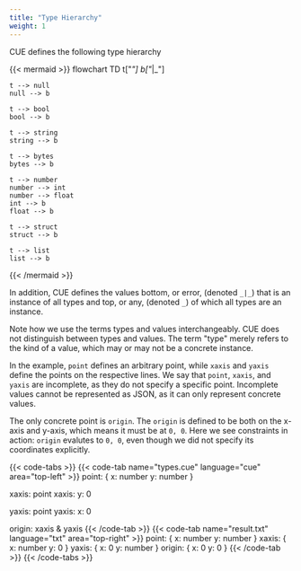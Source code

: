 ```yaml
---
title: "Type Hierarchy"
weight: 1
---
```


CUE defines the following type hierarchy

{{< mermaid >}}
flowchart TD
    t["_"]
    b["_|_"]

    t --> null
    null --> b

    t --> bool
    bool --> b

    t --> string
    string --> b

    t --> bytes
    bytes --> b

    t --> number
    number --> int
    number --> float
    int --> b
    float --> b

    t --> struct
    struct --> b

    t --> list
    list --> b
{{< /mermaid >}}

In addition, CUE defines the values
bottom, or error, (denoted `_|_`)
that is an instance of all types and
top, or any, (denoted `_`) of which all types are an instance.

Note how we use the terms types and values interchangeably.
CUE does not distinguish between types and values.
The term "type" merely refers to the kind of a value,
which may or may not be a concrete instance.

In the example, `point` defines an arbitrary point, while `xaxis` and `yaxis`
define the points on the respective lines.
We say that `point`, `xaxis`, and `yaxis` are incomplete,
as they do not specify a specific point.
Incomplete values cannot be represented as JSON,
as it can only represent concrete values.

The only concrete point is `origin`.
The `origin` is defined to be both on the x-axis and y-axis, which means it
must be at `0, 0`.
Here we see constraints in action:
`origin` evalutes to `0, 0`, even though we did not specify its coordinates
explicitly.

{{< code-tabs >}}
{{< code-tab name="types.cue" language="cue" area="top-left" >}}
point: {
	x: number
	y: number
}

xaxis: point
xaxis: y: 0

yaxis: point
yaxis: x: 0

origin: xaxis & yaxis
{{< /code-tab >}}
{{< code-tab name="result.txt" language="txt" area="top-right" >}}
point: {
    x: number
    y: number
}
xaxis: {
    x: number
    y: 0
}
yaxis: {
    x: 0
    y: number
}
origin: {
    x: 0
    y: 0
}
{{< /code-tab >}}
{{< /code-tabs >}}
